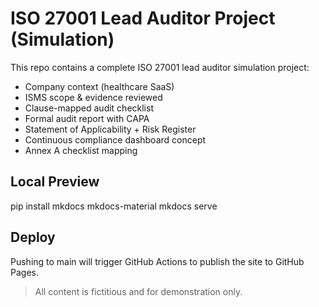# ISO 27001 Lead Auditor Project (Simulation)

This repo contains a complete ISO 27001 lead auditor simulation project:
- Company context (healthcare SaaS)
- ISMS scope & evidence reviewed
- Clause-mapped audit checklist
- Formal audit report with CAPA
- Statement of Applicability + Risk Register
- Continuous compliance dashboard concept
- Annex A checklist mapping

## Local Preview
pip install mkdocs mkdocs-material
mkdocs serve

## Deploy
Pushing to main will trigger GitHub Actions to publish the site to GitHub Pages.

> All content is fictitious and for demonstration only.

